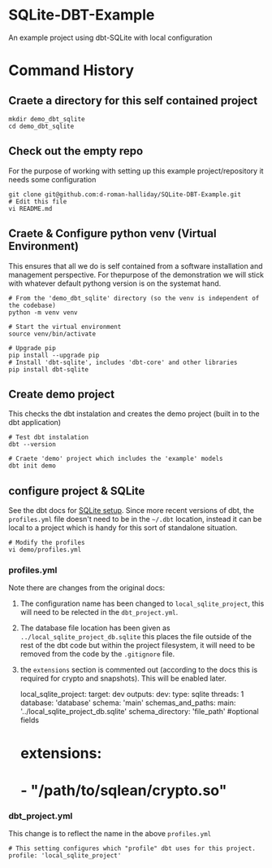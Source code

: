 # SQLite-DBT-Example
An example project using dbt-SQLite with local configuration

# Command History

## Craete a directory for this self contained project

    mkdir demo_dbt_sqlite
    cd demo_dbt_sqlite

## Check out the empty repo
For the purpose of working with setting up this example project/repository it needs some configuration

    git clone git@github.com:d-roman-halliday/SQLite-DBT-Example.git
    # Edit this file
    vi README.md

## Craete & Configure python venv (Virtual Environment)
This ensures that all we do is self contained from a software installation and management perspective.
For thepurpose of the demonstration we will stick with whatever default pythong version is on the systemat hand.

    # From the 'demo_dbt_sqlite' directory (so the venv is independent of the codebase)
    python -m venv venv

    # Start the virtual environment
    source venv/bin/activate

    # Upgrade pip
    pip install --upgrade pip
    # Install 'dbt-sqlite', includes 'dbt-core' and other libraries
    pip install dbt-sqlite

## Create demo project
This checks the dbt instalation and creates the demo project (built in to the dbt application)

    # Test dbt instalation
    dbt --version

    # Craete 'demo' project which includes the 'example' models
    dbt init demo

## configure project & SQLite
See the dbt docs for [SQLite setup](https://docs.getdbt.com/reference/warehouse-setups/sqlite-setup).
Since more recent versions of dbt, the `profiles.yml` file doesn't need to be in the `~/.dbt` location, instead it can be local to a project which is handy for this sort of standalone situation.

    # Modify the profiles
    vi demo/profiles.yml

### profiles.yml
Note there are changes from the original docs:
1. The configuration name has been changed to `local_sqlite_project`, this will need to be relected in the `dbt_project.yml`.
1. The database file location has been given as `../local_sqlite_project_db.sqlite` this places the file outside of the rest of the dbt code but within the project filesystem, it will need to be removed from the code by the `.gitignore` file.
1. the `extensions` section is commented out (according to the docs this is required for crypto and snapshots). This will be enabled later.

    local_sqlite_project:
      target: dev
      outputs:
        dev:
          type: sqlite
          threads: 1
          database: 'database'
          schema: 'main'
          schemas_and_paths:
            main: '../local_sqlite_project_db.sqlite'
          schema_directory: 'file_path'
          #optional fields
    #     extensions:
    #       - "/path/to/sqlean/crypto.so"

### dbt_project.yml
This change is to reflect the name in the above `profiles.yml`

    # This setting configures which "profile" dbt uses for this project.
    profile: 'local_sqlite_project'

